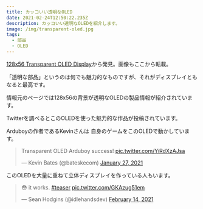 ```yaml
---
title: カッコいい透明なOLED
date: 2021-02-24T12:50:22.235Z
description: カッコいい透明なOLEDを紹介します。
image: /img/transparent-oled.jpg
tags:
  - 部品
  - OLED
---
```

[128x56 Transparent OLED Display](https://www.crystalfontz.com/product/cfal12856a00151b-128x56-transparent-oled-screen)から発見。画像もここから転載。

「透明な部品」というのは何でも魅力的なものですが、それがディスプレイともなると最高です。

情報元のページでは128x56の背景が透明なOLEDの製品情報が紹介されています。

Twitterを調べるとこのOLEDを使った魅力的な作品が投稿されています。

Arduboyの作者であるKevinさんは 自身のゲームをこのOLEDで動かしています。

<blockquote class="twitter-tweet"><p lang="en" dir="ltr">Transparent OLED Arduboy success! <a href="https://t.co/YiRdXzAJsa">pic.twitter.com/YiRdXzAJsa</a></p>&mdash; Kevin Bates (@bateskecom) <a href="https://twitter.com/bateskecom/status/1354247876810047488?ref_src=twsrc%5Etfw">January 27, 2021</a></blockquote> <script async src="https://platform.twitter.com/widgets.js" charset="utf-8"></script>

このOLEDを大量に重ねて立体ディスプレイを作っている人もいます。

<blockquote class="twitter-tweet"><p lang="en" dir="ltr">😳 it works. <a href="https://twitter.com/hashtag/teaser?src=hash&amp;ref_src=twsrc%5Etfw">#teaser</a> <a href="https://t.co/GKAzug51em">pic.twitter.com/GKAzug51em</a></p>&mdash; Sean Hodgins (@idlehandsdev) <a href="https://twitter.com/idlehandsdev/status/1360771636102840323?ref_src=twsrc%5Etfw">February 14, 2021</a></blockquote> <script async src="https://platform.twitter.com/widgets.js" charset="utf-8"></script>
